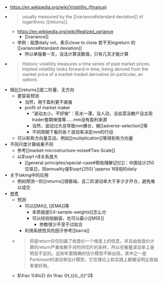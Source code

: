 - https://en.wikipedia.org/wiki/Volatility_(finance)
- > usually measured by the [[variance#standard deviation]] of logarithmic [[returns]].
  - https://en.wikipedia.org/wiki/Realized_variance
    - [[variance]]
  - 举例：股票daily vol，表示close to close 若干天logreturn 的[[variance#standard deviation]]
    - 所以单独看一天，没法计算该数值，只有几天才能计算
- > Historic volatility measures a time series of past market prices. Implied volatility looks forward in time, being derived from the market price of a market-traded derivative (in particular, an option).
- 相比[[returns]]是二阶量、无方向
  - 更容易预测
    - 当然，用于盈利更不直接
    - profit of market maker
      - “波动太小，不好做”：死水一潭，没人动，没韭菜没散户没主观trader套期保值等……mm没有盈利来源
      - 当然，波动过大总导致mm爆仓，被[[adverse-selection]]等
      - 不同周期下看的各个波动率决定mm的行动
  - 可以和有方向量互动，例如[[multiplication]]等得到有方向量
- 不同尺度计算结果不同
  - 参考[[market-microstructure-noise#Two Scale]]
  - 以$\sqrt n$关系放大
    - [[general-principles/special-case#帮助理解记忆]]：中国估计250交易日，则annuality是$\sqrt{250} \approx 16$倍的daily
- 关于taking中的应用
  - 例如预测一阶[[returns]]很极端，且二阶波动率大于多少才开仓，避免难以成交
- [参考](https://mp.weixin.qq.com/s/3XYWwqDBzBMpLfy0Y70dvg)
  - 预测
    - 可以[[MA]], [[EMA]]等
      - 本质就是[[4-sample-weights]]怎么分
      - 可以经验拍脑袋，也可以最小[[MSE]]
        - 参数很少不至于过拟合
    - 利用系统性风险因子参考[[barra]]
  - > 但是return仅仅刻画了收盘价一个维度上的信息，并且由收盘价计算的return严重依赖于对时间切片的采样，所以在衡量波动率上是明显不足的。这些年更精确的估计模型不断出现，其中之一是Parkinson的波动率估计模型，它在理论上和实践上都被证明比收益率更好用。
  - $\frac 1{4ln2} (ln \frac {H_t}{L_t})^2$